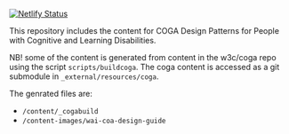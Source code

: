 [![Netlify Status](https://api.netlify.com/api/v1/badges/ef0441b4-e316-47ea-9961-e769a5c4407e/deploy-status)](https://app.netlify.com/sites/wai-coga-design-guide/deploys)

This repository includes the content for COGA Design Patterns for People with Cognitive and Learning Disabilities.

NB! some of the content is generated from content in the w3c/coga repo using the script `scripts/buildcoga`.
The coga content is accessed as a git submodule in `_external/resources/coga`.

The genrated files are:

- `/content/_cogabuild`
- `/content-images/wai-coa-design-guide`






